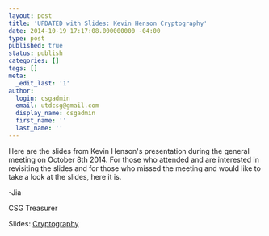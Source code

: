 ```yaml
---
layout: post
title: 'UPDATED with Slides: Kevin Henson Cryptography'
date: 2014-10-19 17:17:08.000000000 -04:00
type: post
published: true
status: publish
categories: []
tags: []
meta:
  _edit_last: '1'
author:
  login: csgadmin
  email: utdcsg@gmail.com
  display_name: csgadmin
  first_name: ''
  last_name: ''
---
```


Here are the slides from Kevin Henson's presentation during the general meeting on October 8th 2014. For those who attended and are interested in revisiting the slides and for those who missed the meeting and would like to take a look at the slides, here it is.

-Jia

CSG Treasurer

Slides: [Cryptography](https://csg.utdallas.edu/wp-content/uploads/2014/10/Cryptography.ppt)
